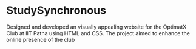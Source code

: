 # StudySynchronous    
Designed and developed an visually appealing website for the OptimatX Club at IIT Patna using HTML and CSS. The project aimed to enhance the online presence of the club
